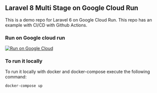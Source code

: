 ## Laravel 8 Multi Stage on Google Cloud Run

This is a demo repo for Laravel 6 on Google Cloud Run. This repo has an example with CI/CD with Github Actions.

### Run on Google cloud run

[![Run on Google Cloud](https://storage.googleapis.com/cloudrun/button.svg)](https://console.cloud.google.com/cloudshell/editor?shellonly=true&cloudshell_image=gcr.io/cloudrun/button&cloudshell_git_repo=https://github.com/webstack9/lcr.git)

### To run it locally

To run it locally with docker and docker-compose execute the following command:

```bash
docker-compose up
```
